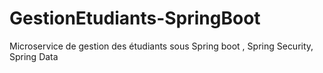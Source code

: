 # GestionEtudiants-SpringBoot
Microservice de gestion des étudiants sous Spring boot , Spring Security, Spring Data
